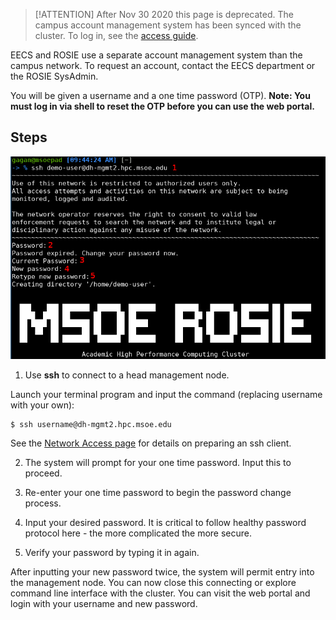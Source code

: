 > [!ATTENTION]
> After Nov 30 2020 this page is deprecated. The campus account management system has been synced with the cluster. To log in, see the [access guide](access.md).

EECS and ROSIE use a separate account management system than the campus network. To request an account, contact the EECS department or the ROSIE SysAdmin.

You will be given a username and a one time password (OTP). **Note: You must log in via shell to reset the OTP before you can use the web portal.**

## Steps

![Account Activation Example](_images/ex_activate_steps.png)

1. Use **ssh** to connect to a head management node.
   
Launch your terminal program and input the command (replacing username with your own):

```shell
$ ssh username@dh-mgmt2.hpc.msoe.edu
```

See the [Network Access page](access.md) for details on preparing an ssh client.

2. The system will prompt for your one time password. Input this to proceed.

3. Re-enter your one time password to begin the password change process.

4. Input your desired password. It is critical to follow healthy password protocol here - the more complicated the more secure.

5. Verify your password by typing it in again.

After inputting your new password twice, the system will permit entry into the management node. You can now close this connecting or explore command line interface with the cluster. You can visit the web portal and login with your username and new password.